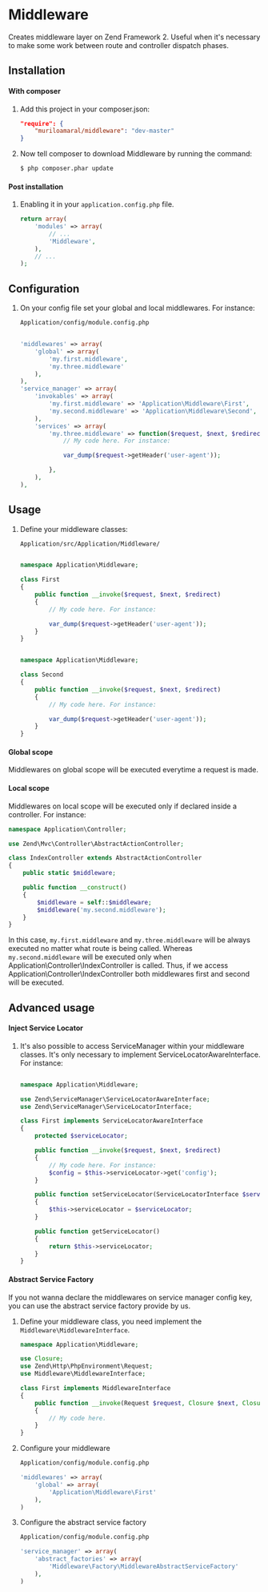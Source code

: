 Middleware
============

Creates middleware layer on Zend Framework 2. Useful when it's necessary to make some work
between route and controller dispatch phases.


Installation
------------

#### With composer

1. Add this project in your composer.json:
    ```json
    "require": {
        "muriloamaral/middleware": "dev-master"
    }
    ```

2. Now tell composer to download Middleware by running the command:
    ```bash
    $ php composer.phar update
    ```

#### Post installation

1. Enabling it in your `application.config.php` file.
    ```php
    return array(
        'modules' => array(
            // ...
            'Middleware',
        ),
        // ...
    );
    ```

Configuration
-------------

1. On your config file set your global and local middlewares. For instance:
    ```bash
    Application/config/module.config.php
    ```
    ```php
    
    'middlewares' => array(
        'global' => array(
            'my.first.middleware',
            'my.three.middleware'
        ),
    ),
    'service_manager' => array(
        'invokables' => array(
            'my.first.middleware' => 'Application\Middleware\First',
            'my.second.middleware' => 'Application\Middleware\Second',
        ),
        'services' => array(
            'my.three.middleware' => function($request, $next, $redirect) {
                // My code here. For instance:
    
                var_dump($request->getHeader('user-agent'));
    
            },
        ),
    ),
    ```

Usage
-----

1. Define your middleware classes:
    ```bash
    Application/src/Application/Middleware/
    ```
    ```php
    
    namespace Application\Middleware;
    
    class First
    {
        public function __invoke($request, $next, $redirect)
        {
            // My code here. For instance:
    
            var_dump($request->getHeader('user-agent'));
        }
    }
    ```
    ```php
    
    namespace Application\Middleware;
    
    class Second
    {
        public function __invoke($request, $next, $redirect)
        {
            // My code here. For instance:
    
            var_dump($request->getHeader('user-agent'));
        }
    }
    ```

#### Global scope
Middlewares on global scope will be executed everytime a request is made.

#### Local scope
Middlewares on local scope will be executed only if declared inside a controller. For instance:

```php
namespace Application\Controller;

use Zend\Mvc\Controller\AbstractActionController;

class IndexController extends AbstractActionController
{
    public static $middleware;

    public function __construct()
    {
        $middleware = self::$middleware;
        $middleware('my.second.middleware');
    }
}
```

In this case, `my.first.middleware` and `my.three.middleware`  will be always executed no matter what route is being called. Whereas `my.second.middleware` will be executed only when
Application\Controller\IndexController is called. Thus, if we access Application\Controller\IndexController both middlewares first and second will be executed.


Advanced usage
--------------

#### Inject Service Locator

1. It's also possible to access ServiceManager within your middleware classes. It's only necessary to implement ServiceLocatorAwareInterface. For instance:
    ```php
    
    namespace Application\Middleware;
    
    use Zend\ServiceManager\ServiceLocatorAwareInterface;
    use Zend\ServiceManager\ServiceLocatorInterface;
    
    class First implements ServiceLocatorAwareInterface
    {
        protected $serviceLocator;
    
        public function __invoke($request, $next, $redirect)
        {
            // My code here. For instance:
            $config = $this->serviceLocator->get('config');
        }
    
        public function setServiceLocator(ServiceLocatorInterface $serviceLocator)
        {
            $this->serviceLocator = $serviceLocator;
        }
    
        public function getServiceLocator()
        {
            return $this->serviceLocator;
        }
    }
    ```

#### Abstract Service Factory

If you not wanna declare the middlewares on service manager config key, you can use the abstract service factory provide by us.

1. Define your middleware class, you need implement the `Middleware\MiddlewareInterface`.
    ```php
    namespace Application\Middleware;
    
    use Closure;
    use Zend\Http\PhpEnvironment\Request;
    use Middleware\MiddlewareInterface;
    
    class First implements MiddlewareInterface
    {
        public function __invoke(Request $request, Closure $next, Closure $redirect)
        {
            // My code here.
        }
    }
    ```

2. Configure your middleware
    ```bash
    Application/config/module.config.php
    ```
    ```php
    'middlewares' => array(
        'global' => array(
            'Application\Middleware\First'
        ),
    )
    ```

3. Configure the abstract service factory
    ```bash
    Application/config/module.config.php
    ```
    ```php
    'service_manager' => array(
        'abstract_factories' => array(
            'Middleware\Factory\MiddlewareAbstractServiceFactory'
        ),
    )
    ```